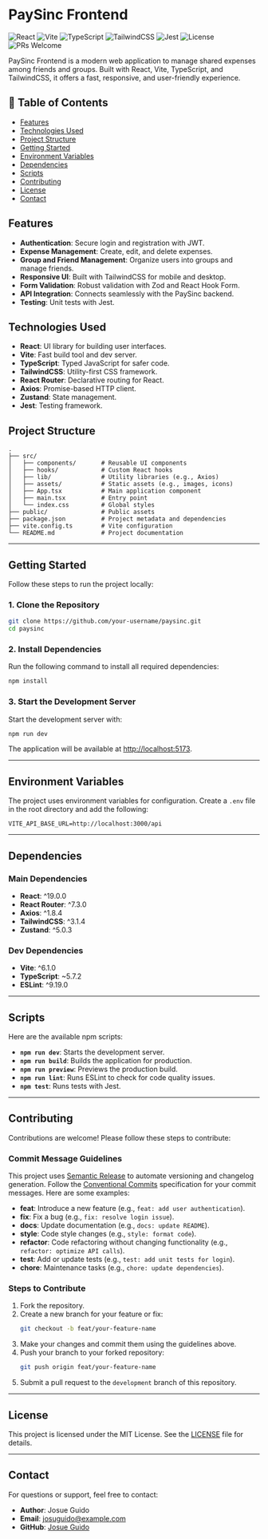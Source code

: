 # PaySinc Frontend

![React](https://img.shields.io/badge/React-18+-61dafb?logo=react&logoColor=white)
![Vite](https://img.shields.io/badge/Vite-6+-646cff?logo=vite&logoColor=white)
![TypeScript](https://img.shields.io/badge/TypeScript-5+-3178c6?logo=typescript&logoColor=white)
![TailwindCSS](https://img.shields.io/badge/TailwindCSS-3+-38bdf8?logo=tailwindcss&logoColor=white)
![Jest](https://img.shields.io/badge/tested%20with-jest-99424f?logo=jest)
![License](https://img.shields.io/badge/license-MIT-brightgreen)
![PRs Welcome](https://img.shields.io/badge/PRs-welcome-brightgreen)

PaySinc Frontend is a modern web application to manage shared expenses among friends and groups. Built with React, Vite, TypeScript, and TailwindCSS, it offers a fast, responsive, and user-friendly experience.

## 📌 Table of Contents

- [Features](#features)
- [Technologies Used](#technologies-used)
- [Project Structure](#project-structure)
- [Getting Started](#getting-started)
- [Environment Variables](#environment-variables)
- [Dependencies](#dependencies)
- [Scripts](#scripts)
- [Contributing](#contributing)
- [License](#license)
- [Contact](#contact)

## Features

- **Authentication**: Secure login and registration with JWT.
- **Expense Management**: Create, edit, and delete expenses.
- **Group and Friend Management**: Organize users into groups and manage friends.
- **Responsive UI**: Built with TailwindCSS for mobile and desktop.
- **Form Validation**: Robust validation with Zod and React Hook Form.
- **API Integration**: Connects seamlessly with the PaySinc backend.
- **Testing**: Unit tests with Jest.

## Technologies Used

- **React**: UI library for building user interfaces.
- **Vite**: Fast build tool and dev server.
- **TypeScript**: Typed JavaScript for safer code.
- **TailwindCSS**: Utility-first CSS framework.
- **React Router**: Declarative routing for React.
- **Axios**: Promise-based HTTP client.
- **Zustand**: State management.
- **Jest**: Testing framework.

## Project Structure

```
.
├── src/
│   ├── components/       # Reusable UI components
│   ├── hooks/            # Custom React hooks
│   ├── lib/              # Utility libraries (e.g., Axios)
│   ├── assets/           # Static assets (e.g., images, icons)
│   ├── App.tsx           # Main application component
│   ├── main.tsx          # Entry point
│   └── index.css         # Global styles
├── public/               # Public assets
├── package.json          # Project metadata and dependencies
├── vite.config.ts        # Vite configuration
└── README.md             # Project documentation
```

---

## Getting Started

Follow these steps to run the project locally:

### 1. Clone the Repository

```bash
git clone https://github.com/your-username/paysinc.git
cd paysinc
```

### 2. Install Dependencies

Run the following command to install all required dependencies:

```bash
npm install
```

### 3. Start the Development Server

Start the development server with:

```bash
npm run dev
```

The application will be available at [http://localhost:5173](http://localhost:5173).

---

## Environment Variables

The project uses environment variables for configuration. Create a `.env` file in the root directory and add the following:

```
VITE_API_BASE_URL=http://localhost:3000/api 
```

---

## Dependencies

### Main Dependencies

- **React**: ^19.0.0
- **React Router**: ^7.3.0
- **Axios**: ^1.8.4
- **TailwindCSS**: ^3.1.4
- **Zustand**: ^5.0.3

### Dev Dependencies

- **Vite**: ^6.1.0
- **TypeScript**: ~5.7.2
- **ESLint**: ^9.19.0

---

## Scripts

Here are the available npm scripts: 

- **`npm run dev`**: Starts the development server.
- **`npm run build`**: Builds the application for production.
- **`npm run preview`**: Previews the production build.
- **`npm run lint`**: Runs ESLint to check for code quality issues.
- **`npm test`**: Runs tests with Jest.

---

## Contributing

Contributions are welcome! Please follow these steps to contribute:

### Commit Message Guidelines

This project uses [Semantic Release](https://github.com/semantic-release/semantic-release) to automate versioning and changelog generation. Follow the [Conventional Commits](https://www.conventionalcommits.org/) specification for your commit messages. Here are some examples:

- **feat**: Introduce a new feature (e.g., `feat: add user authentication`).
- **fix**: Fix a bug (e.g., `fix: resolve login issue`).
- **docs**: Update documentation (e.g., `docs: update README`).
- **style**: Code style changes (e.g., `style: format code`).
- **refactor**: Code refactoring without changing functionality (e.g., `refactor: optimize API calls`).
- **test**: Add or update tests (e.g., `test: add unit tests for login`).
- **chore**: Maintenance tasks (e.g., `chore: update dependencies`).

### Steps to Contribute

1. Fork the repository.
2. Create a new branch for your feature or fix:
    ```bash
    git checkout -b feat/your-feature-name
    ```
3. Make your changes and commit them using the guidelines above.
4. Push your branch to your forked repository:
    ```bash
    git push origin feat/your-feature-name
    ```
5. Submit a pull request to the `development` branch of this repository.

---

## License

This project is licensed under the MIT License. See the [LICENSE](LICENSE) file for details.

---

## Contact

For questions or support, feel free to contact:

- **Author**: Josue Guido
- **Email**: josuguido@example.com
- **GitHub**: [Josue Guido](https://github.com/josueguido)